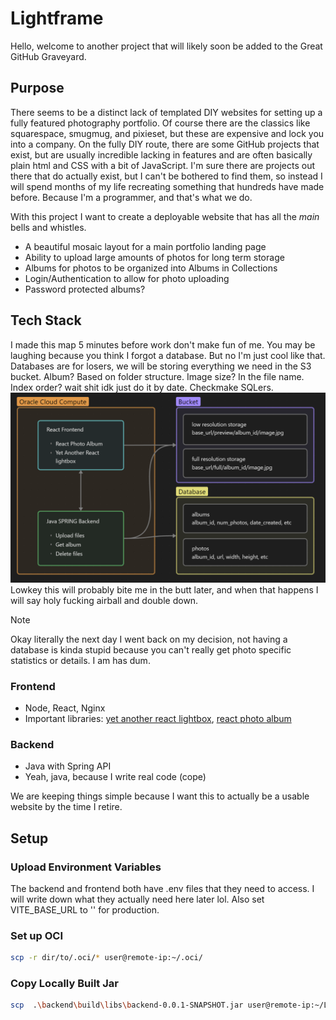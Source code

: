 # Lightframe

Hello, welcome to another project that will likely soon be added to the Great GitHub Graveyard. 

## Purpose
There seems to be a distinct lack of templated DIY websites for setting up a fully featured photography portfolio. Of course there are the classics like squarespace, smugmug, and pixieset, but these are expensive and lock you into a company. On the fully DIY route, there are some GitHub projects that exist, but are usually incredible lacking in features and are often basically plain html and CSS with a bit of JavaScript. I'm sure there are projects out there that do actually exist, but I can't be bothered to find them, so instead I will spend months of my life recreating something that hundreds have made before. Because I'm a programmer, and that's what we do.

With this project I want to create a deployable website that has all the *main* bells and whistles. 
- A beautiful mosaic layout  for a main portfolio landing page
- Ability to upload large amounts of photos for long term storage
- Albums for photos to be organized into Albums in Collections
- Login/Authentication to allow for photo uploading
- Password protected albums?

## Tech Stack
I made this map 5 minutes before work don't make fun of me. You may be laughing because you think I forgot a database. But no I'm just cool like that. Databases are for losers, we will be storing everything we need in the S3 bucket. Album? Based on folder structure. Image size? In the file name. Index order? wait shit idk just do it by date. Checkmake SQLers.
![Architecture layout](./Images/architecture.png)
Lowkey this will probably bite me in the butt later, and when that happens I will say holy fucking airball and double down.
> [!NOTE]
> Okay literally the next day I went back on my decision, not having a database is kinda stupid because you can't really get photo specific statistics or details. I am has dum.
### Frontend
- Node, React, Nginx
- Important libraries: [yet another react lightbox](https://github.com/igordanchenko/yet-another-react-lightbox), [react photo album](https://github.com/igordanchenko/react-photo-album)

### Backend
- Java with Spring API
- Yeah, java, because I write real code (cope)

We are keeping things simple because I want this to actually be a usable website by the time I retire. 

 
## Setup
### Upload Environment Variables
The backend and frontend both have .env files that they need to access. I will write down what they actually need here later lol.
Also set VITE_BASE_URL to '' for production.

### Set up OCI
```sh
scp -r dir/to/.oci/* user@remote-ip:~/.oci/ 
```

### Copy Locally Built Jar
```sh
scp  .\backend\build\libs\backend-0.0.1-SNAPSHOT.jar user@remote-ip:~/Lightframe/
```
